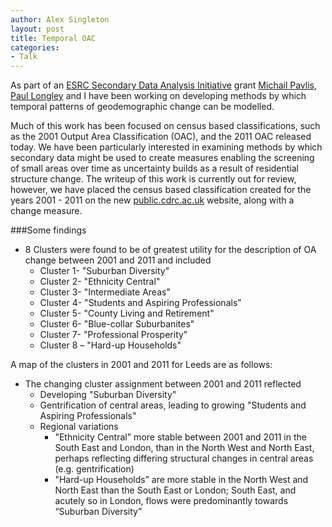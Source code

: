 ```yaml
---
author: Alex Singleton
layout: post
title: Temporal OAC
categories:
- Talk
---
```


As part of an [ESRC Secondary Data Analysis Initiative](http://www.esrc.ac.uk/my-esrc/grants/ES.K004719.1/read) grant [Michail Pavlis](http://geographicdatascience.com/people/#michailpavlis), [Paul Longley](http://www.geog.ucl.ac.uk/about-the-department/people/academic-staff/paul-longley)  and I have been working on developing methods by which temporal patterns of geodemographic change can be modelled.

Much of this work has been focused on census based classifications, such as the 2001 Output Area Classification (OAC), and the 2011 OAC released today. We have been particularly interested in examining methods by which secondary data might be used to create measures enabling the screening of small areas over time as uncertainty builds as a result of residential structure change. The writeup of this work is currently out for review, however, we have placed the census based classification created for the years 2001 - 2011 on the new [public.cdrc.ac.uk](http://public.cdrc.ac.uk) website, along with a change measure.

###Some findings
* 8 Clusters were found to be of greatest  utility for the description of OA change between 2001 and 2011 and included
    * Cluster 1- "Suburban Diversity"
    * Cluster 2- "Ethnicity Central"
    * Cluster 3- "Intermediate Areas"
    * Cluster 4- "Students and Aspiring Professionals"
    * Cluster 5- "County Living and Retirement"
    * Cluster 6- "Blue-collar Suburbanites"
    * Cluster 7- "Professional Prosperity"
    * Cluster 8 – "Hard-up Households"

A map of the clusters in 2001 and 2011 for Leeds are as follows:


* The changing cluster assignment between 2001 and 2011 reflected
    * Developing "Suburban Diversity"
    * Gentrification of central areas, leading to growing "Students and Aspiring Professionals"
    *  Regional variations
        * "Ethnicity Central" more stable between 2001 and 2011 in the South East and London, than in the North West and North East, perhaps reflecting differing structural changes in central areas (e.g. gentrification) 
        * "Hard-up Households” are more stable in the North West and North East than the South East or London; South East, and acutely so in London, flows were predominantly towards “Suburban Diversity” 



